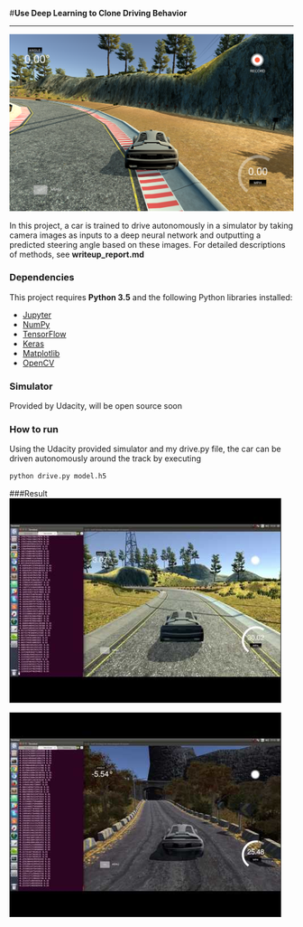 #**Use Deep Learning to Clone Driving Behavior**

---

![](./images/screen_shot.png)


In this project, a car is trained to drive autonomously in a simulator by taking camera images as inputs to a deep neural network and outputting a predicted steering angle based on these images. For  detailed descriptions of methods, see **writeup_report.md**

### Dependencies

This project requires **Python 3.5** and the following Python libraries installed:

- [Jupyter](http://jupyter.org/)
- [NumPy](http://www.numpy.org/)
- [TensorFlow](http://tensorflow.org)
- [Keras](https://keras.io/)
- [Matplotlib](http://matplotlib.org/)
- [OpenCV](http://opencv.org/)

### Simulator
Provided by Udacity, will be open source soon

### How to run
Using the Udacity provided simulator and my drive.py file, the car can be driven autonomously around the track by executing
```sh
python drive.py model.h5
```

###Result
<a href="http://www.youtube.com/watch?feature=player_embedded&v=ud4JqEngY0Y&t=4s
" target="_blank"><img src=".\images\track_1.png"
alt="Video Track 1" width="480" height="360" border="1" /></a>

<a href="http://www.youtube.com/watch?feature=player_embedded&v=bPFmJ_luTBU
" target="_blank"><img src=".\images\track_2.png"
alt="Video Track 2" width="480" height="360" border="1" /></a>
